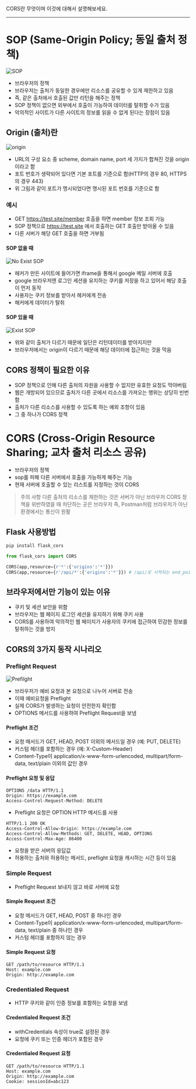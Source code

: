 CORS란 무엇이며 이것에 대해서 설명해보세요.

---

# SOP (Same-Origin Policy; 동일 출처 정책)

![SOP](img/cors_sop.png)

- 브라우저의 정책
- 브라우저는 출처가 동일한 경우에만 리소스를 공유할 수 있게 제한하고 있음
- 즉, 같은 출처에서 호출된 값만 리턴을 해주는 정책
- SOP 정책이 없으면 외부에서 호출이 가능하여 데이터를 탈취할 수가 있음
- 악의적인 사이트가 다른 사이트의 정보를 읽을 수 없게 된다는 장점이 있음

## Origin (출처)란

![origin](img/cors_origin.png)

- URL의 구성 요소 중 scheme, domain name, port 세 가지가 합쳐진 것을 origin 이라고 함
- 포트 번호가 생략되어 있다면 기본 포트를 기준으로 함(HTTP의 경우 80, HTTPS의 경우 443) 
- 위 그림과 같이 포트가 명시되었다면 명시된 포트 번호를 기준으로 함

### 예시 

- GET https://test.site/member 호출을 하면 member 정보 조회 가능
- SOP 정책으로 https://test.site 에서 호출하는 GET 호출만 받아올 수 있음
- 다른 서버가 해당 GET 호출을 하면 거부됨 

#### SOP 없을 때

![No Exist SOP](img/cors_noSop.png)

- 헤커가 만든 사이트에 들어가면 iframe을 통해서 google 메일 서버에 호출
- google 브라우저엔 로그인 세션을 유지하는 쿠키를 저장을 하고 있어서 해당 호출이 먼저 동작
- 사용자는 쿠키 정보를 받아서 헤커에게 전송
- 해커에게 데이터가 탈취

#### SOP 있을 때 

![Exist SOP](../img/sop_yesSop.png)

- 위와 같이 출처가 다르기 때문에 일단은 리턴데이터를 받아지지만 
- 브라우저에서는 origin이 다르기 때문에 해당 데이터에 접근하는 것을 막음

## CORS 정책이 필요한 이유

- SOP 정책으로 인해 다른 출처의 자원을 사용할 수 없지만 유효한 요청도 막아버림
- 웹은 개방되어 있으므로 출처가 다른 곳에서 리소스를 가져오는 행위는 상당히 빈번함 
- 출처가 다른 리소스를 사용할 수 있도록 하는 예외 조항이 있음
- 그 중 하나가 CORS 정책

# CORS (Cross-Origin Resource Sharing; 교차 출처 리소스 공유)

- 브라우저의 정책
- sop를 피해 다른 서버에서 호출을 가능하게 해주는 기능
- 현재 서버에 호출할 수 있는 리스트를 지정하는 것이 CORS

> 주의 사항
> 다른 출처의 리소스를 제한하는 것은 서버가 아닌 브라우저
> CORS 정책을 위반하였을 때 차단하는 곳은 브라우저
> 즉, Postman처럼 브라우저가 아닌 환경에서는 통신이 원활

## Flask 사용방법

```bash
pip install flask_cors
```


```python
from flask_cors import CORS

CORS(app,resource={r'*':{'origins':'*'}})
CORS(app,resource={r'/api/*':{'origins':'*'}}) # /api/로 시작되는 end_point만 허용
```

## 브라우저에서만 기능이 있는 이유

- 쿠키 및 세션 보안을 위함
- 브라우저는 웹 페이지 로그인 세션을 유지하기 위해 쿠키 사용
- CORS를 사용하여 악의적인 웹 페이지가 사용자의 쿠키에 접근하여 민감한 정보를 탈취하는 것을 방지

## CORS의 3가지 동작 시나리오

### Preflight Request

![Prefilght](img/cors_preflight.png)

- 브라우저가 예비 요청과 본 요청으로 나누어 서버로 전송
- 이때 예비요청을 Preflight
- 실제 CORS가 발생하는 요청이 안전한지 확인함
- OPTIONS 메서드를 사용하여 Preflight Request을 보냄

#### Preflight 조건

- 요청 메서드가 GET, HEAD, POST 이외의 메서드일 경우 (예: PUT, DELETE)
- 커스텀 헤더를 포함하는 경우 (예: X-Custom-Header)
- Content-Type이 application/x-www-form-urlencoded, multipart/form-data, text/plain 이외의 값인 경우

#### Preflight 요청 및 응답

```
OPTIONS /data HTTP/1.1
Origin: https://example.com
Access-Control-Request-Method: DELETE
```

- Preflight 요청은 OPTION HTTP 메서드를 사용

```
HTTP/1.1 200 OK
Access-Control-Allow-Origin: https://example.com
Access-Control-Allow-Methods: GET, DELETE, HEAD, OPTIONS
Access-Control-Max-Age: 86400
```

- 요청을 받은 서버의 응답값
- 허용하는 출처와 허용하는 메서드, preflight 요청을 캐시하는 시간 등이 있음

### Simple Request

- Preflight Request 보내지 않고 바로 서버에 요청

#### Simple Request 조건

- 요청 메서드가 GET, HEAD, POST 중 하나인 경우
- Content-Type이 application/x-www-form-urlencoded, multipart/form-data, text/plain 중 하나인 경우
- 커스텀 헤더를 포함하지 않는 경우

#### Simple Request 요청

```
GET /path/to/resource HTTP/1.1
Host: example.com
Origin: http://example.com
```

### Credentialed Request

- HTTP 쿠키와 같이 인증 정보를 포함하는 요청을 보냄

#### Credentialed Request 조건

- withCredentials 속성이 true로 설정된 경우
- 요청에 쿠키 또는 인증 헤더가 포함된 경우

#### Credentialed Request 요청

```
GET /path/to/resource HTTP/1.1
Host: example.com
Origin: http://example.com
Cookie: sessionId=abc123
```
